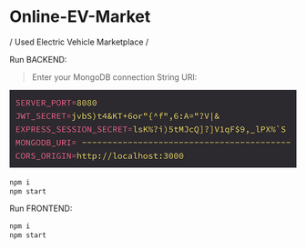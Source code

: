 # Online-EV-Market
/ Used Electric Vehicle Marketplace /

Run BACKEND:

> Enter your MongoDB connection String URI:

![This is an image](/screenshots/env_back.jpg)

```
npm i
npm start
```

Run FRONTEND:

```
npm i
npm start
```
